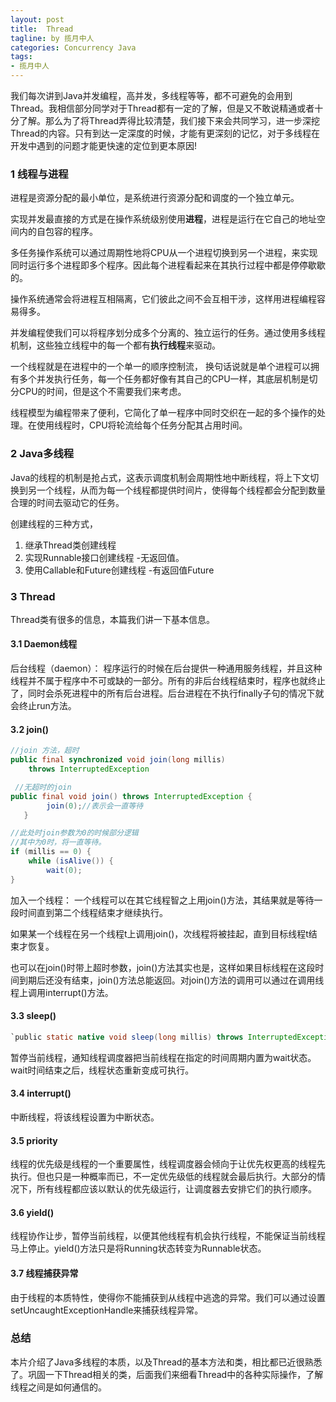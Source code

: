 ```yaml
---
layout: post
title:  Thread
tagline: by 揽月中人
categories: Concurrency Java 
tags:
- 揽月中人
---
```


我们每次讲到Java并发编程，高并发，多线程等等，都不可避免的会用到Thread。我相信部分同学对于Thread都有一定的了解，但是又不敢说精通或者十分了解。那么为了将Thread弄得比较清楚，我们接下来会共同学习，进一步深挖Thread的内容。只有到达一定深度的时候，才能有更深刻的记忆，对于多线程在开发中遇到的问题才能更快速的定位到更本原因!

<!--more-->

### 1 线程与进程

进程是资源分配的最小单位，是系统进行资源分配和调度的一个独立单元。

实现并发最直接的方式是在操作系统级别使用**进程**，进程是运行在它自己的地址空间内的自包容的程序。

多任务操作系统可以通过周期性地将CPU从一个进程切换到另一个进程，来实现同时运行多个进程即多个程序。因此每个进程看起来在其执行过程中都是停停歇歇的。

操作系统通常会将进程互相隔离，它们彼此之间不会互相干涉，这样用进程编程容易得多。

并发编程使我们可以将程序划分成多个分离的、独立运行的任务。通过使用多线程机制，这些独立线程中的每一个都有**执行线程**来驱动。

一个线程就是在进程中的一个单一的顺序控制流，  换句话说就是单个进程可以拥有多个并发执行任务，每一个任务都好像有其自己的CPU一样，其底层机制是切分CPU的时间，但是这个不需要我们来考虑。

线程模型为编程带来了便利，它简化了单一程序中同时交织在一起的多个操作的处理。在使用线程时，CPU将轮流给每个任务分配其占用时间。

### 2 Java多线程

​	Java的线程的机制是抢占式，这表示调度机制会周期性地中断线程，将上下文切换到另一个线程，从而为每一个线程都提供时间片，使得每个线程都会分配到数量合理的时间去驱动它的任务。

创建线程的三种方式，

1. 继承Thread类创建线程
2. 实现Runnable接口创建线程 -无返回值。
3. 使用Callable和Future创建线程 -有返回值Future



### 3 Thread

Thread类有很多的信息，本篇我们讲一下基本信息。

#### 3.1 Daemon线程

后台线程（daemon）： 程序运行的时候在后台提供一种通用服务线程，并且这种线程并不属于程序中不可或缺的一部分。所有的非后台线程结束时，程序也就终止了，同时会杀死进程中的所有后台进程。后台进程在不执行finally子句的情况下就会终止run方法。

#### 3.2 join()

```java
//join 方法，超时
public final synchronized void join(long millis) 
    throws InterruptedException

 //无超时的join
public final void join() throws InterruptedException {
        join(0);//表示会一直等待
   }    

//此处时join参数为0的时候部分逻辑
//其中为0时，将一直等待。
if (millis == 0) {
    while (isAlive()) {
        wait(0);
}
```

加入一个线程： 一个线程可以在其它线程智之上用join()方法，其结果就是等待一段时间直到第二个线程结束才继续执行。

如果某一个线程在另一个线程t上调用join()，次线程将被挂起，直到目标线程t结束才恢复。

也可以在join()时带上超时参数，join()方法其实也是，这样如果目标线程在这段时间到期后还没有结束，join()方法总能返回。对join()方法的调用可以通过在调用线程上调用interrupt()方法。



#### 3.3 sleep() 

```java
`public static native void sleep(long millis) throws InterruptedException;`
```

暂停当前线程，通知线程调度器把当前线程在指定的时间周期内置为wait状态。wait时间结束之后，线程状态重新变成可执行。



#### 3.4 interrupt()

中断线程，将该线程设置为中断状态。



#### 3.5 priority

线程的优先级是线程的一个重要属性，线程调度器会倾向于让优先权更高的线程先执行。但也只是一种概率而已，不一定优先级低的线程就会最后执行。大部分的情况下，所有线程都应该以默认的优先级运行，让调度器去安排它们的执行顺序。

#### 3.6 yield()

线程协作让步，暂停当前线程，以便其他线程有机会执行线程，不能保证当前线程马上停止。yield()方法只是将Running状态转变为Runnable状态。

#### 3.7 线程捕获异常

由于线程的本质特性，使得你不能捕获到从线程中逃逸的异常。我们可以通过设置setUncaughtExceptionHandle来捕获线程异常。



### 
### 总结

本片介绍了Java多线程的本质，以及Thread的基本方法和类，相比都已近很熟悉了。巩固一下Thread相关的类，后面我们来细看Thread中的各种实际操作，了解线程之间是如何通信的。